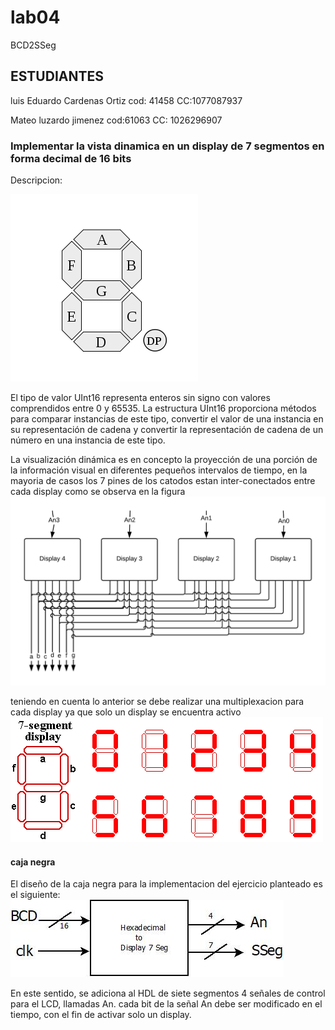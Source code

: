 # lab04
BCD2SSeg

## ESTUDIANTES

luis Eduardo Cardenas Ortiz
cod: 41458 CC:1077087937


Mateo luzardo jimenez
cod:61063  CC: 1026296907


### Implementar la vista dinamica en un display de 7 segmentos en forma decimal de 16 bits

Descripcion:

![display 7 segmentos](https://github.com/ELINGAP-7545/lab04-grupo-8/blob/master/display/300px-7_segment_display_labeled.svg.png)

El tipo de valor UInt16 representa enteros sin signo con valores comprendidos entre 0 y 65535.
La estructura UInt16 proporciona métodos para comparar instancias de este tipo, convertir el valor de una instancia en su representación de cadena y convertir la representación de cadena de un número en una instancia de este tipo.

La visualización dinámica es en concepto la proyección de una porción de la información visual en diferentes pequeños intervalos de tiempo, en la mayoria de casos los 7 pines de los catodos estan inter-conectados entre cada display como se observa en la figura 
![visualizacion dinamica 4 display](https://github.com/Fabeltranm/SPARTAN6-ATMEGA-MAX5864/blob/master/lab/lab04_display_7segx4/doc/conex.png)

teniendo en cuenta lo anterior se debe realizar una multiplexacion para cada display ya que solo un display se encuentra activo
![numeros en display](https://github.com/ELINGAP-7545/lab04-grupo-8/blob/master/numeros/numeros.gif)

#### caja negra
El diseño de la caja negra para la implementacion del ejercicio planteado es el siguiente:
![caja negra](https://github.com/Fabeltranm/SPARTAN6-ATMEGA-MAX5864/blob/master/lab/lab04_display_7segx4/doc/display_7segx4.jpg)

En este sentido, se adiciona al HDL de siete segmentos 4 señales de control para el LCD, llamadas An. cada bit de la señal An debe ser modificado en el tiempo, con el fin de activar solo un display.


 
